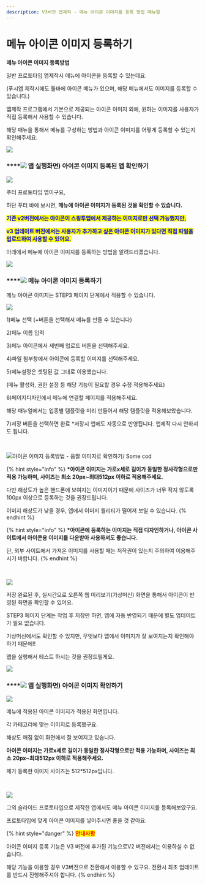 ```yaml
---
description: V3버전 앱제작 - 메뉴 아이콘 이미지를 등록 방법 매뉴얼
---
```


# 메뉴 아이콘 이미지 등록하기

&#x20;**메뉴 아이콘 이미지 등록방법**

일반 프로토타입 앱제작시 메뉴에 아이콘을 등록할 수 있는데요.

(푸시앱 제작시에도 툴바에 아이콘 메뉴가 있으며, 해당 메뉴에서도 이미지를 등록할 수 있습니다.)

앱제작 프로그램에서 기본으로 제공되는 아이콘 이미지 외에, 원하는 이미지를 사용자가 직접 등록해서 사용할 수 있습니다.

해당 매뉴을 통해서 메뉴를 구성하는 방법과 아이콘 이미지를 어떻게 등록할 수 있는지 확인해주세요.

![](../../../.gitbook/assets/구분선.PNG)

### ****![](<../../../.gitbook/assets/image (2).png>) **앱 실행화면) 아이콘 이미지 등록된 앱 확인하기**

![](../../../.gitbook/assets/아이콘적용1.png)

​푸터 프로토타입 앱이구요,

하단 푸터 바에 보시면, **메뉴에 아이콘 이미지가 등록된 것을 확인할 수 있습니다.**

<mark style="color:blue;">**기존 v2버전에서는 아이콘이 스윙투앱에서 제공하는 이미지로만 선택 가능했지만,**</mark>

<mark style="color:blue;">**v3 업데이트 버전에서는 사용자가 추가하고 싶은 아이콘 이미지가 있다면 직접 파일을 업로드하여 사용할 수 있어요.**</mark>

아래에서 메뉴에 아이콘 이미지를 등록하는 방법을 알려드리겠습니다.

![](../../../.gitbook/assets/구분선.PNG)

### ****![](<../../../.gitbook/assets/image (2).png>) **메뉴 아이콘 이미지 등록하기**

메뉴 아이콘 이미지는 STEP3 페이지 단계에서 적용할 수 있습니다.

![](../../../.gitbook/assets/일반프로토타입-메뉴아이콘1.png)

1\)메뉴 선택 (+버튼을 선택해서 메뉴를 만들 수 있습니다)

2\)메뉴 이름 입력

3\)메뉴 아이콘에서 세번째 업로드 버튼을 선택해주세요.

4\)파일 첨부창에서 아이콘에 등록할 이미지를 선택해주세요.

5\)메뉴설정은 셋팅된 값 그대로 이용했습니다.

(메뉴 활성화, 권한 설정 등 해당 기능이 필요할 경우 수정 적용해주세요)

6\)페이지디자인에서 메뉴에 연결할 페이지를 적용해주세요.

해당 매뉴얼에서는 업종별 템플릿을 미리 만들어서 해당 템플릿을 적용해보았습니다.

7\)저장 버튼을 선택하면 완료 \*저장시 앱에도 자동으로 반영됩니다. 앱제작 다시 안하셔도 됩니다.

​

![아이콘 이미지 등록방법 - 움짤 이미지로 확인하기/ Some cod](../../../.gitbook/assets/녹화\_2022\_06\_23\_11\_53\_51\_453.gif)

{% hint style="info" %}
**\*아이콘 이미지는 가로x세로 길이가 동일한 정사각형으로만 적용 가능하며, 사이즈는 최소 20px\~최대512px 이하로 적용해주세요.**

다만 해상도가 높은 핸드폰에 보여지는 이미지이기 때문에 사이즈가 너무 작지 않도록 100px 이상으로 등록하는 것을 권장드립니다.

이미지 해상도가 낮을 경우, 앱에서 이미지 퀄리티가 떨어져 보일 수 있습니다.
{% endhint %}

{% hint style="info" %}
**\*아이콘에 등록하는 이미지는 직접 디자인하거나, 아이콘 사이트에서 아이콘용 이미지를 다운받아 사용하셔도 좋습니다.**

단, 외부 사이트에서 가져온 이미지를 사용할 때는 저작권이 있는지 주의하여 이용해주시기 바랍니다.
{% endhint %}

​

![](../../../.gitbook/assets/일반프로토타입-메뉴아이콘2.png)

저장 완료된 후, 실시간으로 오른쪽 웹 미리보기(가상머신) 화면을 통해서 아이콘이 반영된 화면을 확인할 수 있어요.

STEP3 페이지 단계는 작업 후 저장만 하면, 앱에 자동 반영되기 때문에 별도 업데이트가 필요 없습니다.

가상머신에서도 확인할 수 있지만, 무엇보다 앱에서 이미지가 잘 보여지는지 확인해야 하기 때문에!!

앱을 실행해서 테스트 하시는 것을 권장드릴게요.

![](../../../.gitbook/assets/구분선.PNG)

### ****![](<../../../.gitbook/assets/image (2).png>) **앱 실행화면) 아이콘 이미지 확인하기**

![](<../../../.gitbook/assets/아이콘적용1 (1).png>)

메뉴에 적용된 아이콘 이미지가 적용된 화면입니다.

각 카테고리에 맞는 이미지로 등록했구요.

해상도 깨짐 없이 화면에서 잘 보여지고 있습니다.

**아이콘 이미지는 가로x세로 길이가 동일한 정사각형으로만 적용 가능하며, 사이즈는 최소 20px\~최대512px 이하로 적용해주세요.**

제가 등록한 이미지 사이즈는 512\*512px입니다.

**​**

![](../../../.gitbook/assets/아이콘적용2.png)

그외 슬라이드 프로토타입으로 제작한 앱에서도 메뉴 아이콘 이미지를 등록해보았구요.

프로토타입에 맞게 아이콘 이미지를 넣어주시면 좋을 것 같아요.



{% hint style="danger" %}
<mark style="color:red;">**안내사항**</mark>

아이콘 이미지 등록 기능은 V3 버전에 추가된 기능으로V2 버전에서는 이용하실 수 없습니다.

해당 기능을 이용할 경우 V3버전으로 전환해서 이용할 수 있구요. 전환시 최초 업데이트를 반드시 진행해주셔야 합니다.
{% endhint %}



